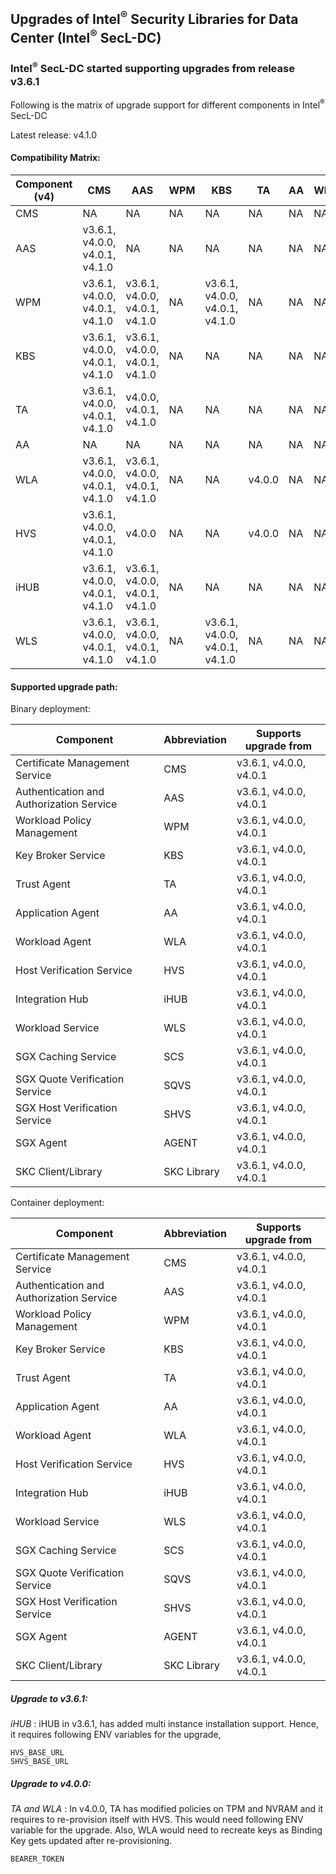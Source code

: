 ## Upgrades of Intel<sup>®</sup> Security Libraries for Data Center (Intel<sup>®</sup> SecL-DC)

### Intel<sup>®</sup> SecL-DC started supporting upgrades from release v3.6.1

Following is the matrix of upgrade support for different components in Intel<sup>®</sup> SecL-DC

Latest release: v4.1.0

#### Compatibility Matrix:

| Component (v4) | CMS                            | AAS                            | WPM | KBS                            | TA     | AA  | WLA | HVS                            | iHUB | WLS                            |
| -------------- | ------------------------------ | ------------------------------ | --- | ------------------------------ | ------ | --- | --- | ------------------------------ | ---- | ------------------------------ |
| CMS            | NA                             | NA                             | NA  | NA                             | NA     | NA  | NA  | NA                             | NA   | NA                             |
| AAS            | v3.6.1, v4.0.0, v4.0.1, v4.1.0 | NA                             | NA  | NA                             | NA     | NA  | NA  | NA                             | NA   | NA                             |
| WPM            | v3.6.1, v4.0.0, v4.0.1, v4.1.0 | v3.6.1, v4.0.0, v4.0.1, v4.1.0 | NA  | v3.6.1, v4.0.0, v4.0.1, v4.1.0 | NA     | NA  | NA  | NA                             | NA   | NA                             |
| KBS            | v3.6.1, v4.0.0, v4.0.1, v4.1.0 | v3.6.1, v4.0.0, v4.0.1, v4.1.0 | NA  | NA                             | NA     | NA  | NA  | NA                             | NA   | NA                             |
| TA             | v3.6.1, v4.0.0, v4.0.1, v4.1.0 | v4.0.0, v4.0.1, v4.1.0         | NA  | NA                             | NA     | NA  | NA  | v4.0.0, v4.0.1, v4.1.0         | NA   | NA                             |
| AA             | NA                             | NA                             | NA  | NA                             | NA     | NA  | NA  | NA                             | NA   | NA                             |
| WLA            | v3.6.1, v4.0.0, v4.0.1, v4.1.0 | v3.6.1, v4.0.0, v4.0.1, v4.1.0 | NA  | NA                             | v4.0.0 | NA  | NA  | NA                             | NA   | v3.6.1, v4.0.0, v4.0.1, v4.1.0 |
| HVS            | v3.6.1, v4.0.0, v4.0.1, v4.1.0 | v4.0.0                         | NA  | NA                             | v4.0.0 | NA  | NA  | NA                             | NA   | NA                             |
| iHUB           | v3.6.1, v4.0.0, v4.0.1, v4.1.0 | v3.6.1, v4.0.0, v4.0.1, v4.1.0 | NA  | NA                             | NA     | NA  | NA  | v3.6.1, v4.0.0, v4.0.1, v4.1.0 | NA   | NA                             |
| WLS            | v3.6.1, v4.0.0, v4.0.1, v4.1.0 | v3.6.1, v4.0.0, v4.0.1, v4.1.0 | NA  | v3.6.1, v4.0.0, v4.0.1, v4.1.0 | NA     | NA  | NA  | NA                             | NA   | NA                             |

#### Supported upgrade path:

Binary deployment:

| Component                                | Abbreviation | Supports upgrade from  |
| ---------------------------------------- | ------------ | ---------------------- |
| Certificate Management Service           | CMS          | v3.6.1, v4.0.0, v4.0.1 |
| Authentication and Authorization Service | AAS          | v3.6.1, v4.0.0, v4.0.1 |
| Workload Policy Management               | WPM          | v3.6.1, v4.0.0, v4.0.1 |
| Key Broker Service                       | KBS          | v3.6.1, v4.0.0, v4.0.1 |
| Trust Agent                              | TA           | v3.6.1, v4.0.0, v4.0.1 |
| Application Agent                        | AA           | v3.6.1, v4.0.0, v4.0.1 |
| Workload Agent                           | WLA          | v3.6.1, v4.0.0, v4.0.1 |
| Host Verification Service                | HVS          | v3.6.1, v4.0.0, v4.0.1 |
| Integration Hub                          | iHUB         | v3.6.1, v4.0.0, v4.0.1 |
| Workload Service                         | WLS          | v3.6.1, v4.0.0, v4.0.1 |
| SGX Caching Service                      | SCS          | v3.6.1, v4.0.0, v4.0.1 |
| SGX Quote Verification Service           | SQVS         | v3.6.1, v4.0.0, v4.0.1 |
| SGX Host Verification Service            | SHVS         | v3.6.1, v4.0.0, v4.0.1 |
| SGX Agent                                | AGENT        | v3.6.1, v4.0.0, v4.0.1 |
| SKC Client/Library                       | SKC Library  | v3.6.1, v4.0.0, v4.0.1 |

Container deployment:

| Component                                | Abbreviation | Supports upgrade from  |
| ---------------------------------------- | ------------ | ---------------------- |
| Certificate Management Service           | CMS          | v3.6.1, v4.0.0, v4.0.1 |
| Authentication and Authorization Service | AAS          | v3.6.1, v4.0.0, v4.0.1 |
| Workload Policy Management               | WPM          | v3.6.1, v4.0.0, v4.0.1 |
| Key Broker Service                       | KBS          | v3.6.1, v4.0.0, v4.0.1 |
| Trust Agent                              | TA           | v3.6.1, v4.0.0, v4.0.1 |
| Application Agent                        | AA           | v3.6.1, v4.0.0, v4.0.1 |
| Workload Agent                           | WLA          | v3.6.1, v4.0.0, v4.0.1 |
| Host Verification Service                | HVS          | v3.6.1, v4.0.0, v4.0.1 |
| Integration Hub                          | iHUB         | v3.6.1, v4.0.0, v4.0.1 |
| Workload Service                         | WLS          | v3.6.1, v4.0.0, v4.0.1 |
| SGX Caching Service                      | SCS          | v3.6.1, v4.0.0, v4.0.1 |
| SGX Quote Verification Service           | SQVS         | v3.6.1, v4.0.0, v4.0.1 |
| SGX Host Verification Service            | SHVS         | v3.6.1, v4.0.0, v4.0.1 |
| SGX Agent                                | AGENT        | v3.6.1, v4.0.0, v4.0.1 |
| SKC Client/Library                       | SKC Library  | v3.6.1, v4.0.0, v4.0.1 |

##### Upgrade to v3.6.1:

_iHUB_ :
iHUB in v3.6.1, has added multi instance installation support. Hence, it requires following ENV variables for the upgrade,

```shell
HVS_BASE_URL
SHVS_BASE_URL
```

##### Upgrade to v4.0.0:

_TA and WLA_ :
In v4.0.0, TA has modified policies on TPM and NVRAM and it requires to re-provision itself with HVS. This would need following
ENV variable for the upgrade. Also, WLA would need to recreate keys as Binding Key gets updated after re-provisioning.

```shell
BEARER_TOKEN
```
